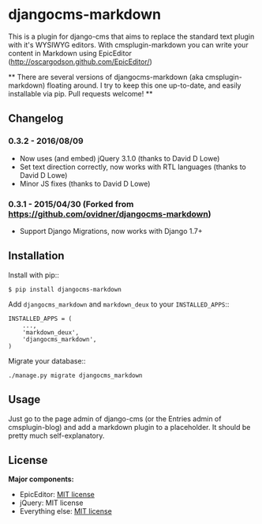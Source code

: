 djangocms-markdown
==================

This is a plugin for django-cms that aims to replace the standard text plugin
with it's WYSIWYG editors. With cmsplugin-markdown you can write your content
in Markdown using EpicEditor (http://oscargodson.github.com/EpicEditor/)

** There are several versions of djangocms-markdown (aka cmsplugin-markdown)
floating around. I try to keep this one up-to-date, and easily installable via
pip. Pull requests welcome! **

Changelog
---------

### 0.3.2 - 2016/08/09
* Now uses (and embed) jQuery 3.1.0 (thanks to David D Lowe)
* Set text direction correctly, now works with RTL languages (thanks to David D Lowe)
* Minor JS fixes (thanks to David D Lowe)

### 0.3.1 - 2015/04/30 (Forked from https://github.com/ovidner/djangocms-markdown)
* Support Django Migrations, now works with Django 1.7+

Installation
------------

Install with pip::

    $ pip install djangocms-markdown

Add ``djangocms_markdown`` and ``markdown_deux`` to your ``INSTALLED_APPS``::

    INSTALLED_APPS = (
        ...,
        'markdown_deux',
        'djangocms_markdown',
    )

Migrate your database::

    ./manage.py migrate djangocms_markdown

Usage
-----

Just go to the page admin of django-cms (or the Entries admin of
cmsplugin-blog) and add a markdown plugin to a placeholder. It should be pretty
much self-explanatory.

License
-------

**Major components:**

* EpicEditor: [MIT license](https://github.com/OscarGodson/EpicEditor/blob/develop/LICENSE)
* jQuery: MIT license
* Everything else: [MIT license](https://github.com/niconoe/djangocms-markdown/blob/master/LICENSE)
